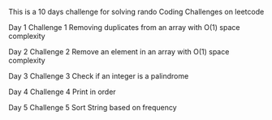 This is a 10 days challenge for solving rando Coding Challenges on leetcode

Day 1
Challenge 1
Removing duplicates from an array with O(1) space complexity

Day 2
Challenge 2
Remove an element in an array with O(1) space complexity

Day 3
Challenge 3
Check if an integer is a palindrome

Day 4
Challenge 4
Print in order

Day 5
Challenge 5
Sort String based on frequency